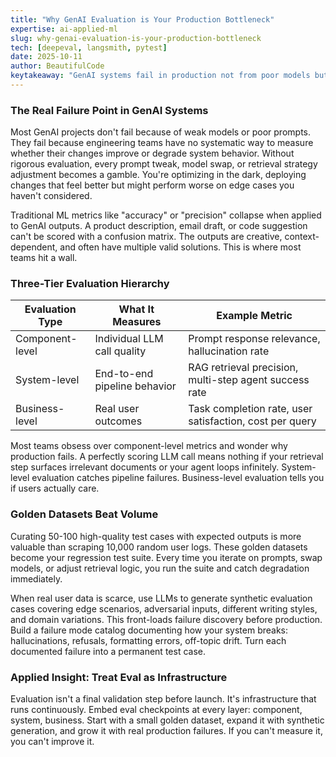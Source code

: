 ```yaml
---
title: "Why GenAI Evaluation is Your Production Bottleneck"
expertise: ai-applied-ml
slug: why-genai-evaluation-is-your-production-bottleneck
tech: [deepeval, langsmith, pytest]
date: 2025-10-11
author: BeautifulCode
keytakeaway: "GenAI systems fail in production not from poor models but from blind iteration—invest in multi-tier evaluation infrastructure with curated golden datasets and failure mode catalogs to ship confidently."
---
```


### The Real Failure Point in GenAI Systems

Most GenAI projects don't fail because of weak models or poor prompts. They fail because engineering teams have no systematic way to measure whether their changes improve or degrade system behavior. Without rigorous evaluation, every prompt tweak, model swap, or retrieval strategy adjustment becomes a gamble. You're optimizing in the dark, deploying changes that feel better but might perform worse on edge cases you haven't considered.

Traditional ML metrics like "accuracy" or "precision" collapse when applied to GenAI outputs. A product description, email draft, or code suggestion can't be scored with a confusion matrix. The outputs are creative, context-dependent, and often have multiple valid solutions. This is where most teams hit a wall.

### Three-Tier Evaluation Hierarchy

| Evaluation Type | What It Measures | Example Metric |
|---|---|---|
| Component-level | Individual LLM call quality | Prompt response relevance, hallucination rate |
| System-level | End-to-end pipeline behavior | RAG retrieval precision, multi-step agent success rate |
| Business-level | Real user outcomes | Task completion rate, user satisfaction, cost per query |

Most teams obsess over component-level metrics and wonder why production fails. A perfectly scoring LLM call means nothing if your retrieval step surfaces irrelevant documents or your agent loops infinitely. System-level evaluation catches pipeline failures. Business-level evaluation tells you if users actually care.

### Golden Datasets Beat Volume

Curating 50-100 high-quality test cases with expected outputs is more valuable than scraping 10,000 random user logs. These golden datasets become your regression test suite. Every time you iterate on prompts, swap models, or adjust retrieval logic, you run the suite and catch degradation immediately.

When real user data is scarce, use LLMs to generate synthetic evaluation cases covering edge scenarios, adversarial inputs, different writing styles, and domain variations. This front-loads failure discovery before production. Build a failure mode catalog documenting how your system breaks: hallucinations, refusals, formatting errors, off-topic drift. Turn each documented failure into a permanent test case.

### Applied Insight: Treat Eval as Infrastructure

Evaluation isn't a final validation step before launch. It's infrastructure that runs continuously. Embed eval checkpoints at every layer: component, system, business. Start with a small golden dataset, expand it with synthetic generation, and grow it with real production failures. If you can't measure it, you can't improve it.